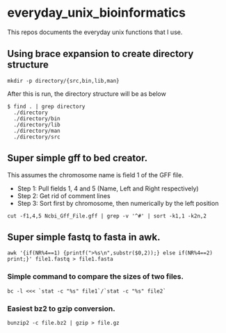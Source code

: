 everyday_unix_bioinformatics
============================
This repos documents the everyday unix functions that I use.

## **Using brace expansion to create directory structure**
``` shell
mkdir -p directory/{src,bin,lib,man}
```
After this is run, the directory structure will be as below
``` shell
$ find . | grep directory
  ./directory
  ./directory/bin
  ./directory/lib
  ./directory/man
  ./directory/src
```

## **Super simple gff to bed creator.**
This assumes the chromosome name is field 1 of the GFF file.
* Step 1: Pull fields 1, 4 and 5 (Name, Left and Right respectively)
* Step 2: Get rid of comment lines
* Step 3: Sort first by chromosome, then numerically by the left position
``` shell
cut -f1,4,5 Ncbi_Gff_File.gff | grep -v '^#' | sort -k1,1 -k2n,2
```

## **Super simple fastq to fasta in awk.**
``` shell
awk '{if(NR%4==1) {printf(">%s\n",substr($0,2));} else if(NR%4==2) print;}' file1.fastq > file1.fasta
```

### **Simple command to compare the sizes of two files.**
``` shell
bc -l <<< `stat -c "%s" file1`/`stat -c "%s" file2`
```

### **Easiest bz2 to gzip conversion.**
``` shell
bunzip2 -c file.bz2 | gzip > file.gz
```
